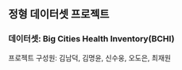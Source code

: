 ## 정형 데이터셋 프로젝트 ##

### 데이터셋: Big Cities Health Inventory(BCHI) ###

프로젝트 구성원: 김남덕, 김명윤, 신수웅, 오도은, 최재원